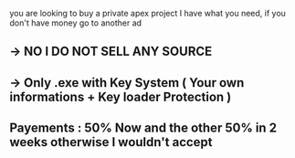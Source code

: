 you are looking to buy a private apex project I have what you need, if you don't have money go to another ad
## -> NO I DO NOT SELL ANY SOURCE
## -> Only .exe with Key System ( Your own informations + Key loader Protection )
## Payements : 50% Now and the other 50% in 2 weeks otherwise I wouldn't accept
